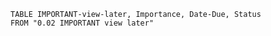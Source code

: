 ```dataview
TABLE IMPORTANT-view-later, Importance, Date-Due, Status
FROM "0.02 IMPORTANT view later"
```
